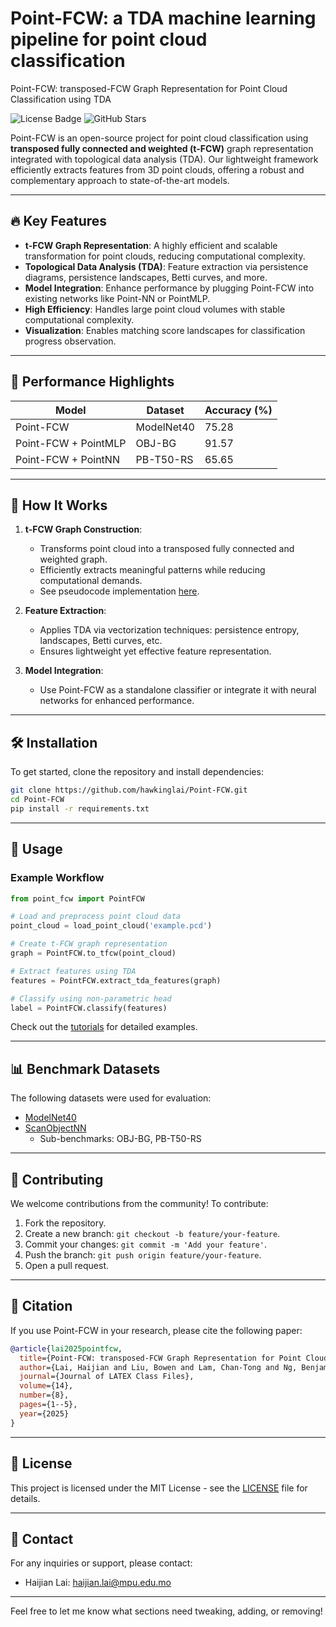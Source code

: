 # Point-FCW: a TDA machine learning pipeline for point cloud classification
Point-FCW: transposed-FCW Graph Representation for Point Cloud Classification using TDA

![License Badge](https://img.shields.io/github/license/hawkinglai/Point-FCW)
![GitHub Stars](https://img.shields.io/github/stars/hawkinglai/Point-FCW)

Point-FCW is an open-source project for point cloud classification using **transposed fully connected and weighted (t-FCW)** graph representation integrated with topological data analysis (TDA). Our lightweight framework efficiently extracts features from 3D point clouds, offering a robust and complementary approach to state-of-the-art models.

---

## 🔥 Key Features
- **t-FCW Graph Representation**: A highly efficient and scalable transformation for point clouds, reducing computational complexity.
- **Topological Data Analysis (TDA)**: Feature extraction via persistence diagrams, persistence landscapes, Betti curves, and more.
- **Model Integration**: Enhance performance by plugging Point-FCW into existing networks like Point-NN or PointMLP.
- **High Efficiency**: Handles large point cloud volumes with stable computational complexity.
- **Visualization**: Enables matching score landscapes for classification progress observation.

---

## 🚀 Performance Highlights

| Model               | Dataset       | Accuracy (%) |
|---------------------|---------------|--------------|
| Point-FCW           | ModelNet40    | 75.28        |
| Point-FCW + PointMLP | OBJ-BG       | 91.57        |
| Point-FCW + PointNN | PB-T50-RS    | 65.65        |

---

## 📖 How It Works

1. **t-FCW Graph Construction**: 
   - Transforms point cloud into a transposed fully connected and weighted graph.
   - Efficiently extracts meaningful patterns while reducing computational demands.
   - See pseudocode implementation [here](docs/t-FCW.md).

2. **Feature Extraction**:
   - Applies TDA via vectorization techniques: persistence entropy, landscapes, Betti curves, etc.
   - Ensures lightweight yet effective feature representation.

3. **Model Integration**:
   - Use Point-FCW as a standalone classifier or integrate it with neural networks for enhanced performance.

---

## 🛠️ Installation

To get started, clone the repository and install dependencies:

```bash
git clone https://github.com/hawkinglai/Point-FCW.git
cd Point-FCW
pip install -r requirements.txt
```

---

## 📂 Usage

### Example Workflow

```python
from point_fcw import PointFCW

# Load and preprocess point cloud data
point_cloud = load_point_cloud('example.pcd')

# Create t-FCW graph representation
graph = PointFCW.to_tfcw(point_cloud)

# Extract features using TDA
features = PointFCW.extract_tda_features(graph)

# Classify using non-parametric head
label = PointFCW.classify(features)
```

Check out the [tutorials](docs/tutorials.md) for detailed examples.

---

## 📊 Benchmark Datasets

The following datasets were used for evaluation:
- [ModelNet40](https://modelnet.cs.princeton.edu/)
- [ScanObjectNN](https://hkust-vgd.github.io/scanobjectnn/)
  - Sub-benchmarks: OBJ-BG, PB-T50-RS

---

## 🤝 Contributing

We welcome contributions from the community! To contribute:
1. Fork the repository.
2. Create a new branch: `git checkout -b feature/your-feature`.
3. Commit your changes: `git commit -m 'Add your feature'`.
4. Push the branch: `git push origin feature/your-feature`.
5. Open a pull request.

---

## 📄 Citation

If you use Point-FCW in your research, please cite the following paper:

```bibtex
@article{lai2025pointfcw,
  title={Point-FCW: transposed-FCW Graph Representation for Point Cloud Classification using TDA},
  author={Lai, Haijian and Liu, Bowen and Lam, Chan-Tong and Ng, Benjamin and Im, Sio-Kei},
  journal={Journal of LATEX Class Files},
  volume={14},
  number={8},
  pages={1--5},
  year={2025}
}
```

---

## 📜 License

This project is licensed under the MIT License - see the [LICENSE](LICENSE) file for details.

---

## 📧 Contact

For any inquiries or support, please contact:
- Haijian Lai: [haijian.lai@mpu.edu.mo](mailto:haijian.lai@mpu.edu.mo)

---

Feel free to let me know what sections need tweaking, adding, or removing!
